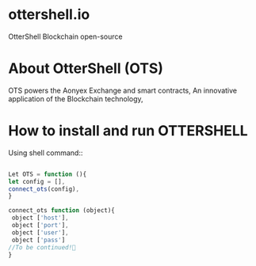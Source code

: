 # ottershell.io
OtterShell Blockchain open-source

About OtterShell (OTS)
======================

OTS powers the Aonyex Exchange and smart contracts,
An innovative application of the Blockchain technology,

How to install and run OTTERSHELL
=================================

Using shell command::
```js

Let OTS = function (){
let config = [],
connect_ots(config),
}

connect_ots function (object){
 object ['host'],
 object ['port'],
 object ['user'],
 object ['pass']
//To be continued!🦦
}
```

